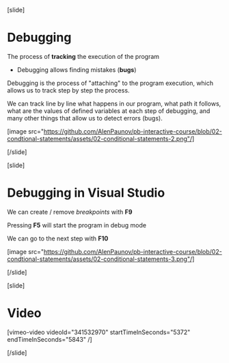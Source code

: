 [slide]
# Debugging
The process of **tracking** the execution of the program

  * Debugging allows finding mistakes (**bugs**)

Debugging is the process of "attaching" to the program execution, which allows us to track step by step the process. 

We can track line by line what happens in our program, what path it follows, what are the values of defined variables at each step of debugging, and many other things that allow us to detect errors (bugs).

[image src="https://github.com/AlenPaunov/pb-interactive-course/blob/02-condtional-statements/assets/02-conditional-statements-2.png"/]

[/slide]

[slide]
# Debugging in Visual Studio
We can create / remove *breakpoints* with **F9**

Pressing **F5** will start the program in debug mode

We can go to the next step with **F10**

[image src="https://github.com/AlenPaunov/pb-interactive-course/blob/02-condtional-statements/assets/02-conditional-statements-3.png"/]

[/slide]

[slide]
# Video

[vimeo-video videoId="341532970" startTimeInSeconds="5372" endTimeInSeconds="5843" /]

[/slide]
